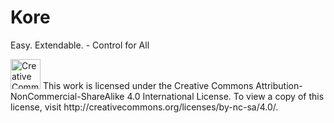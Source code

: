 # Kore
Easy. Extendable. - Control for All

<img src="http://mirrors.creativecommons.org/presskit/buttons/88x31/png/by-nc-sa.png" alt="Creative Commons Attribution-NonCommercial-ShareAlike 4.0 International" width="48"/>
This work is licensed under the Creative Commons Attribution-NonCommercial-ShareAlike 4.0 International License. To view a copy of this license, visit http://creativecommons.org/licenses/by-nc-sa/4.0/.
